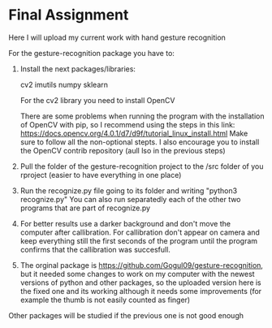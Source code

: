 # Final Assignment
Here I will upload my current work with hand gesture recognition 

For the gesture-recognition package you have to:

  1. Install the next packages/libraries:
      
      cv2
      imutils
      numpy
      sklearn

     For the cv2 library you need to install OpenCV
        
        There are some problems when running the program with the installation of OpenCV with pip, so I recommend using the steps in this link:
          https://docs.opencv.org/4.0.1/d7/d9f/tutorial_linux_install.html
        Make sure to follow all the non-optional stepts. I also encourage you to install the  OpenCV contrib repository (aull lso in the previous steps)
        
  2. Pull the folder of the gesture-recognition project to the /src folder of you rproject (easier to have everything in one place)
  3. Run the recognize.py file going to its folder and writing "python3 recognize.py" You can also run separatedly each of the other two programs that are part of recognize.py
  4. For better results use a darker background and don't move the computer after callibration. For callibration don't appear on camera and keep everything still the first seconds of the program until the program confirms that the callibration was succesfull. 
  5. The orginal package is https://github.com/Gogul09/gesture-recognition, but it needed some changes to work on my computer with the newest versions of python and other packages, so the uploaded version here is the fixed one and its working although it needs some improvements (for example the thumb is not easily counted as finger)

Other packages will be studied if the previous one is not good enough

